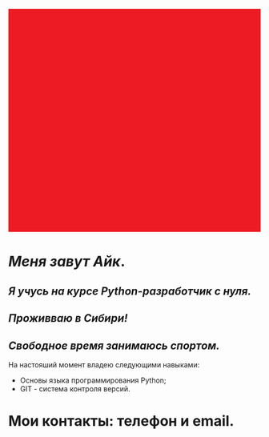 ![](https://github.com/KhachHayk/my_portfolio/blob/main/images/Foto.png)
# _Меня завут Айк_.

## _Я учусь на курсе Python-разработчик с нуля._
## _Проживваю в Сибири!_

## _Свободное время занимаюсь спортом._

На настояший момент владею следующими навыками:
- Основы языка программирования Python;
- GIT - система контроля версий.

# Мои контакты: телефон и email.
